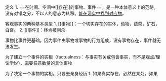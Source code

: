 定义
	1. ==在时间、空间中[[存在]]的事物、事件==，是一种本体意义上的范畴，没有对错之分，不以人的意志为转移。<u>能在现实中找到对应物</u>。

客观事实的两种基本类型
	1. [[事物]]：一个切实存在的实体，动物，蔬菜，矿石，白宫。
	2. [[事件]]：林肯被刺杀

事物比事件更基础，因为事件由事物或事物的行为组成，没有事物存在，事件就无法发生。

为了建立一个事件的实相（factualness：与事实有关或包含事实，而不是观点/理论学说），需要任意数量的具体事物

为了决定一个事物的实相，只要去亲身经历
	1. 如果真实存在，必然在某处，如果